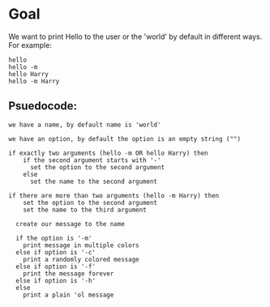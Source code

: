 # Goal
  
We want to print Hello to the user or the 'world' by default in
different ways. For example:

```
hello
hello -m
hello Harry
hello -m Harry 
```

## Psuedocode:

```
we have a name, by default name is 'world'

we have an option, by default the option is an empty string ("")

if exactly two arguments (hello -m OR hello Harry) then
    if the second argument starts with '-'
      set the option to the second argument
    else
      set the name to the second argument

if there are more than two arguments (hello -m Harry) then
    set the option to the second argument
    set the name to the third argument

  create our message to the name

  if the option is '-m'
    print message in multiple colors
  else if option is '-c'
    print a randomly colored message
  else if option is '-f'
    print the message forever
  else if option is '-h'
  else
    print a plain 'ol message
```

